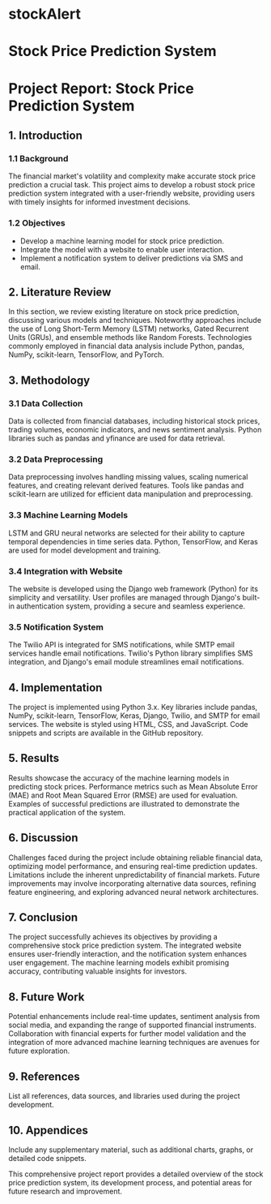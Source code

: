 # stockAlert
# Stock Price Prediction System

# Project Report: Stock Price Prediction System

## 1. Introduction

### 1.1 Background
The financial market's volatility and complexity make accurate stock price prediction a crucial task. This project aims to develop a robust stock price prediction system integrated with a user-friendly website, providing users with timely insights for informed investment decisions.

### 1.2 Objectives
- Develop a machine learning model for stock price prediction.
- Integrate the model with a website to enable user interaction.
- Implement a notification system to deliver predictions via SMS and email.

## 2. Literature Review

In this section, we review existing literature on stock price prediction, discussing various models and techniques. Noteworthy approaches include the use of Long Short-Term Memory (LSTM) networks, Gated Recurrent Units (GRUs), and ensemble methods like Random Forests. Technologies commonly employed in financial data analysis include Python, pandas, NumPy, scikit-learn, TensorFlow, and PyTorch.

## 3. Methodology

### 3.1 Data Collection
Data is collected from financial databases, including historical stock prices, trading volumes, economic indicators, and news sentiment analysis. Python libraries such as pandas and yfinance are used for data retrieval.

### 3.2 Data Preprocessing
Data preprocessing involves handling missing values, scaling numerical features, and creating relevant derived features. Tools like pandas and scikit-learn are utilized for efficient data manipulation and preprocessing.

### 3.3 Machine Learning Models
LSTM and GRU neural networks are selected for their ability to capture temporal dependencies in time series data. Python, TensorFlow, and Keras are used for model development and training.

### 3.4 Integration with Website
The website is developed using the Django web framework (Python) for its simplicity and versatility. User profiles are managed through Django's built-in authentication system, providing a secure and seamless experience.

### 3.5 Notification System
The Twilio API is integrated for SMS notifications, while SMTP email services handle email notifications. Twilio's Python library simplifies SMS integration, and Django's email module streamlines email notifications.

## 4. Implementation

The project is implemented using Python 3.x. Key libraries include pandas, NumPy, scikit-learn, TensorFlow, Keras, Django, Twilio, and SMTP for email services. The website is styled using HTML, CSS, and JavaScript. Code snippets and scripts are available in the GitHub repository.

## 5. Results

Results showcase the accuracy of the machine learning models in predicting stock prices. Performance metrics such as Mean Absolute Error (MAE) and Root Mean Squared Error (RMSE) are used for evaluation. Examples of successful predictions are illustrated to demonstrate the practical application of the system.

## 6. Discussion

Challenges faced during the project include obtaining reliable financial data, optimizing model performance, and ensuring real-time prediction updates. Limitations include the inherent unpredictability of financial markets. Future improvements may involve incorporating alternative data sources, refining feature engineering, and exploring advanced neural network architectures.

## 7. Conclusion

The project successfully achieves its objectives by providing a comprehensive stock price prediction system. The integrated website ensures user-friendly interaction, and the notification system enhances user engagement. The machine learning models exhibit promising accuracy, contributing valuable insights for investors.

## 8. Future Work

Potential enhancements include real-time updates, sentiment analysis from social media, and expanding the range of supported financial instruments. Collaboration with financial experts for further model validation and the integration of more advanced machine learning techniques are avenues for future exploration.

## 9. References

List all references, data sources, and libraries used during the project development.

## 10. Appendices

Include any supplementary material, such as additional charts, graphs, or detailed code snippets.

This comprehensive project report provides a detailed overview of the stock price prediction system, its development process, and potential areas for future research and improvement.
